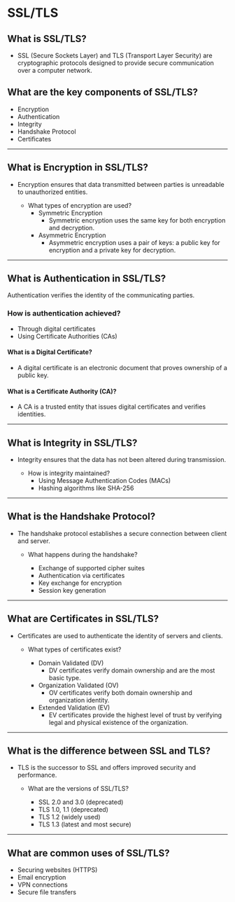 # SSL/TLS
## What is SSL/TLS?

- SSL (Secure Sockets Layer) and TLS (Transport Layer Security) are cryptographic protocols designed to provide secure communication over a computer network.

## What are the key components of SSL/TLS?

- Encryption
- Authentication
- Integrity
- Handshake Protocol
- Certificates

---

## What is Encryption in SSL/TLS?
- Encryption ensures that data transmitted between parties is unreadable to unauthorized entities.

  - What types of encryption are used?
    - Symmetric Encryption
      - Symmetric encryption uses the same key for both encryption and decryption.
    - Asymmetric Encryption
      - Asymmetric encryption uses a pair of keys: a public key for encryption and a private key for decryption.
---
## What is Authentication in SSL/TLS?

Authentication verifies the identity of the communicating parties.

### How is authentication achieved?

- Through digital certificates
- Using Certificate Authorities (CAs)

#### What is a Digital Certificate?

- A digital certificate is an electronic document that proves ownership of a public key.

#### What is a Certificate Authority (CA)?

- A CA is a trusted entity that issues digital certificates and verifies identities.

---

## What is Integrity in SSL/TLS?

- Integrity ensures that the data has not been altered during transmission.

  - How is integrity maintained?
    - Using Message Authentication Codes (MACs)
    - Hashing algorithms like SHA-256

---

## What is the Handshake Protocol?
- The handshake protocol establishes a secure connection between client and server.

  - What happens during the handshake?
    
    - Exchange of supported cipher suites
    - Authentication via certificates
    - Key exchange for encryption
    - Session key generation

---

## What are Certificates in SSL/TLS?

- Certificates are used to authenticate the identity of servers and clients.

  - What types of certificates exist?
    
    - Domain Validated (DV)
      - DV certificates verify domain ownership and are the most basic type.
    - Organization Validated (OV)
      - OV certificates verify both domain ownership and organization identity.
    - Extended Validation (EV)
      - EV certificates provide the highest level of trust by verifying legal and physical existence of the organization.
---

## What is the difference between SSL and TLS?

- TLS is the successor to SSL and offers improved security and performance.
  
  - What are the versions of SSL/TLS?
    
    - SSL 2.0 and 3.0 (deprecated)
    - TLS 1.0, 1.1 (deprecated)
    - TLS 1.2 (widely used)
    - TLS 1.3 (latest and most secure)

---

## What are common uses of SSL/TLS?

- Securing websites (HTTPS)
- Email encryption
- VPN connections
- Secure file transfers

